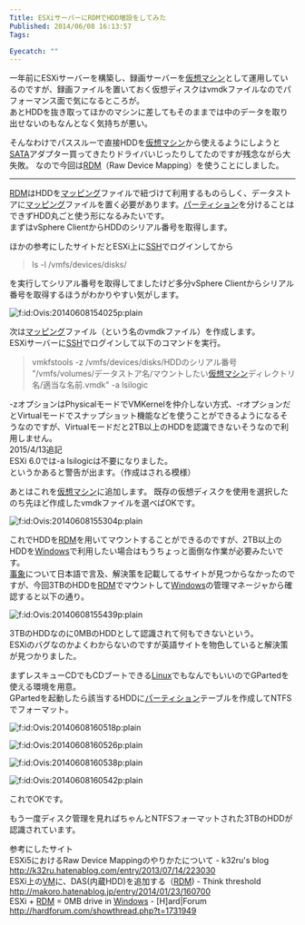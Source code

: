 ```yaml
---
Title: ESXiサーバーにRDMでHDD増設をしてみた
Published: 2014/06/08 16:13:57
Tags:

Eyecatch: ""
---
```

<p>一年前にESXiサーバーを構築し、録画サーバーを<a class="keyword" href="http://d.hatena.ne.jp/keyword/%B2%BE%C1%DB%A5%DE%A5%B7%A5%F3">仮想マシン</a>として運用しているのですが、録画ファイルを置いておく仮想ディスクはvmdkファイルなのでパフォーマンス面で気になるところが。<br/>
あとHDDを抜き取ってほかのマシンに差してもそのままでは中のデータを取り出せないのもなんとなく気持ちが悪い。</p>

<p>そんなわけでパススルーで直接HDDを<a class="keyword" href="http://d.hatena.ne.jp/keyword/%B2%BE%C1%DB%A5%DE%A5%B7%A5%F3">仮想マシン</a>から使えるようにしようと<a class="keyword" href="http://d.hatena.ne.jp/keyword/SATA">SATA</a>アダプター買ってきたりドライバいじったりしてたのですが残念ながら大失敗。
なので今回は<a class="keyword" href="http://d.hatena.ne.jp/keyword/RDM">RDM</a>（Raw Device Mapping）を使うことにしました。</p>

***

<p><a class="keyword" href="http://d.hatena.ne.jp/keyword/RDM">RDM</a>はHDDを<a class="keyword" href="http://d.hatena.ne.jp/keyword/%A5%DE%A5%C3%A5%D4%A5%F3%A5%B0">マッピング</a>ファイルで紐づけて利用するものらしく、データストアに<a class="keyword" href="http://d.hatena.ne.jp/keyword/%A5%DE%A5%C3%A5%D4%A5%F3%A5%B0">マッピング</a>ファイルを置く必要があります。<a class="keyword" href="http://d.hatena.ne.jp/keyword/%A5%D1%A1%BC%A5%C6%A5%A3%A5%B7%A5%E7%A5%F3">パーティション</a>を分けることはできずHDD丸ごと使う形になるみたいです。<br/>
まずはvSphere ClientからHDDのシリアル番号を取得します。</p>

<p>ほかの参考にしたサイトだとESXi上に<a class="keyword" href="http://d.hatena.ne.jp/keyword/SSH">SSH</a>でログインしてから</p>

<blockquote><p>ls -l /vmfs/devices/disks/</p></blockquote>

<p>を実行してシリアル番号を取得してましたけど多分vSphere Clientからシリアル番号を取得するほうがわかりやすい気がします。</p>

<p><span itemscope itemtype="http://schema.org/Photograph"><img src="20140608154025.png" alt="f:id:Ovis:20140608154025p:plain" title="f:id:Ovis:20140608154025p:plain" class="hatena-fotolife" itemprop="image"></span></p>


<p>次は<a class="keyword" href="http://d.hatena.ne.jp/keyword/%A5%DE%A5%C3%A5%D4%A5%F3%A5%B0">マッピング</a>ファイル（という名のvmdkファイル）を作成します。<br/>
ESXiサーバーに<a class="keyword" href="http://d.hatena.ne.jp/keyword/SSH">SSH</a>でログインして以下のコマンドを実行。</p>

<blockquote><p>vmkfstools -z /vmfs/devices/disks/HDDのシリアル番号 "/vmfs/volumes/データストア名/マウントしたい<a class="keyword" href="http://d.hatena.ne.jp/keyword/%B2%BE%C1%DB%A5%DE%A5%B7%A5%F3">仮想マシン</a>ディレクトリ名/適当な名前.vmdk" -a lsilogic</p></blockquote>

<p>-zオプションはPhysicalモードでVMKernelを仲介しない方式、-rオプションだとVirtualモードでスナップショット機能などを使うことができるようになるそうなのですが、Virtualモードだと2TB以上のHDDを認識できないそうなので利用しません。<br/>
2015/4/13追記<br/>
ESXi 6.0では-a lsilogicは不要になりました。<br/>
というかあると警告が出ます。（作成はされる模様）</p>

<p>あとはこれを<a class="keyword" href="http://d.hatena.ne.jp/keyword/%B2%BE%C1%DB%A5%DE%A5%B7%A5%F3">仮想マシン</a>に追加します。
既存の仮想ディスクを使用を選択したのち先ほど作成したvmdkファイルを選べばOKです。</p>

<p><span itemscope itemtype="http://schema.org/Photograph"><img src="20140608155304.png" alt="f:id:Ovis:20140608155304p:plain" title="f:id:Ovis:20140608155304p:plain" class="hatena-fotolife" itemprop="image"></span></p>


<p>これでHDDを<a class="keyword" href="http://d.hatena.ne.jp/keyword/RDM">RDM</a>を用いてマウントすることができるのですが、2TB以上のHDDを<a class="keyword" href="http://d.hatena.ne.jp/keyword/Windows">Windows</a>で利用したい場合はもうちょっと面倒な作業が必要みたいです。<br/>
<a class="keyword" href="http://d.hatena.ne.jp/keyword/%BB%F6%BE%DD">事象</a>について日本語で言及、解決策を記載してるサイトが見つからなかったのですが、今回3TBのHDDを<a class="keyword" href="http://d.hatena.ne.jp/keyword/RDM">RDM</a>でマウントして<a class="keyword" href="http://d.hatena.ne.jp/keyword/Windows">Windows</a>の管理マネージャから確認すると以下の通り。</p>

<p><span itemscope itemtype="http://schema.org/Photograph"><img src="20140608155439.png" alt="f:id:Ovis:20140608155439p:plain" title="f:id:Ovis:20140608155439p:plain" class="hatena-fotolife" itemprop="image"></span></p>


<p>3TBのHDDなのに0MBのHDDとして認識されて何もできないという。<br/>
ESXiのバグなのかよくわからないのですが英語サイトを物色していると解決策が見つかりました。</p>

<p>まずレスキューCDでもCDブートできる<a class="keyword" href="http://d.hatena.ne.jp/keyword/Linux">Linux</a>でもなんでもいいのでGPartedを使える環境を用意。<br/>
GPartedを起動したら該当するHDDに<a class="keyword" href="http://d.hatena.ne.jp/keyword/%A5%D1%A1%BC%A5%C6%A5%A3%A5%B7%A5%E7%A5%F3">パーティション</a>テーブルを作成してNTFSでフォーマット。</p>

<p><span itemscope itemtype="http://schema.org/Photograph"><img src="20140608160518.png" alt="f:id:Ovis:20140608160518p:plain" title="f:id:Ovis:20140608160518p:plain" class="hatena-fotolife" itemprop="image"></span></p>


<p><span itemscope itemtype="http://schema.org/Photograph"><img src="20140608160526.png" alt="f:id:Ovis:20140608160526p:plain" title="f:id:Ovis:20140608160526p:plain" class="hatena-fotolife" itemprop="image"></span></p>


<p><span itemscope itemtype="http://schema.org/Photograph"><img src="20140608160538.png" alt="f:id:Ovis:20140608160538p:plain" title="f:id:Ovis:20140608160538p:plain" class="hatena-fotolife" itemprop="image"></span></p>


<p><span itemscope itemtype="http://schema.org/Photograph"><img src="20140608160542.png" alt="f:id:Ovis:20140608160542p:plain" title="f:id:Ovis:20140608160542p:plain" class="hatena-fotolife" itemprop="image"></span></p>


<p>これでOKです。</p>

<p>もう一度ディスク管理を見ればちゃんとNTFSフォーマットされた3TBのHDDが認識されています。</p>

<p>参考にしたサイト<br/>
ESXi5におけるRaw Device Mappingのやりかたについて - k32ru's blog<br/>
<a href="http://k32ru.hatenablog.com/entry/2013/07/14/223030">http://k32ru.hatenablog.com/entry/2013/07/14/223030</a><br/>
ESXi上の<a class="keyword" href="http://d.hatena.ne.jp/keyword/VM">VM</a>に、DAS(内蔵HDD)を追加する（<a class="keyword" href="http://d.hatena.ne.jp/keyword/RDM">RDM</a>) - Think threshold<br/>
<a href="http://makoro.hatenablog.jp/entry/2014/01/23/160700">http://makoro.hatenablog.jp/entry/2014/01/23/160700</a><br/>
ESXi + <a class="keyword" href="http://d.hatena.ne.jp/keyword/RDM">RDM</a> = 0MB drive in <a class="keyword" href="http://d.hatena.ne.jp/keyword/Windows">Windows</a> - [H]ard|Forum<br/>
<a href="http://hardforum.com/showthread.php?t=1731949">http://hardforum.com/showthread.php?t=1731949</a></p>
